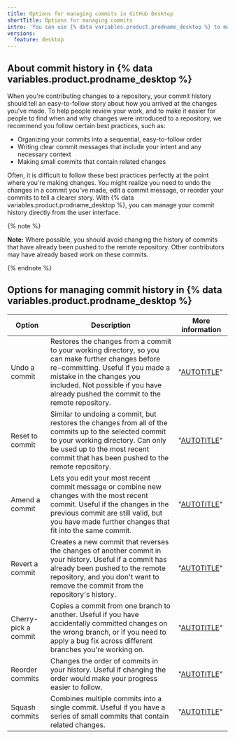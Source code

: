 ```yaml
---
title: Options for managing commits in GitHub Desktop
shortTitle: Options for managing commits
intro: 'You can use {% data variables.product.prodname_desktop %} to maintain an easy-to-follow commit history.'
versions:
  feature: desktop
---
```


## About commit history in {% data variables.product.prodname_desktop %}

When you're contributing changes to a repository, your commit history should tell an easy-to-follow story about how you arrived at the changes you've made. To help people review your work, and to make it easier for people to find when and why changes were introduced to a repository, we recommend you follow certain best practices, such as:

* Organizing your commits into a sequential, easy-to-follow order
* Writing clear commit messages that include your intent and any necessary context
* Making small commits that contain related changes

Often, it is difficult to follow these best practices perfectly at the point where you're making changes. You might realize you need to undo the changes in a commit you've made, edit a commit message, or reorder your commits to tell a clearer story. With {% data variables.product.prodname_desktop %}, you can manage your commit history directly from the user interface.

{% note %}

**Note:** Where possible, you should avoid changing the history of commits that have already been pushed to the remote repository. Other contributors may have already based work on these commits.

{% endnote %}

## Options for managing commit history in {% data variables.product.prodname_desktop %}

| Option | Description | More information |
| ------ | ----------- | ---------------- |
| Undo a commit | Restores the changes from a commit to your working directory, so you can make further changes before re-committing. Useful if you made a mistake in the changes you included. Not possible if you have already pushed the commit to the remote repository. | "[AUTOTITLE](/desktop/managing-commits/undoing-a-commit-in-github-desktop)" |
| Reset to commit |  Similar to undoing a commit, but restores the changes from all of the commits up to the selected commit to your working directory. Can only be used up to the most recent commit that has been pushed to the remote repository. | "[AUTOTITLE](/desktop/managing-commits/resetting-to-a-commit-in-github-desktop)" |
| Amend a commit | Lets you edit your most recent commit message or combine new changes with the most recent commit. Useful if the changes in the previous commit are still valid, but you have made further changes that fit into the same commit. | "[AUTOTITLE](/desktop/managing-commits/amending-a-commit-in-github-desktop)" |
| Revert a commit | Creates a new commit that reverses the changes of another commit in your history. Useful if a commit has already been pushed to the remote repository, and you don't want to remove the commit from the repository's history. | "[AUTOTITLE](/desktop/managing-commits/reverting-a-commit-in-github-desktop)" |
| Cherry-pick a commit | Copies a commit from one branch to another. Useful if you have accidentally committed changes on the wrong branch, or if you need to apply a bug fix across different branches you're working on. | "[AUTOTITLE](/desktop/managing-commits/cherry-picking-a-commit-in-github-desktop)" |
| Reorder commits | Changes the order of commits in your history. Useful if changing the order would make your progress easier to follow. | "[AUTOTITLE](/desktop/managing-commits/reordering-commits-in-github-desktop)" |
| Squash commits | Combines multiple commits into a single commit. Useful if you have a series of small commits that contain related changes. | "[AUTOTITLE](/desktop/managing-commits/squashing-commits-in-github-desktop)" |
